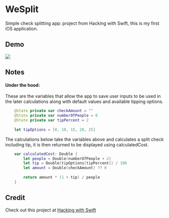 # WeSplit
Simple check splitting app: project from Hacking with Swift, this is my first iOS application.

## Demo
<img src="https://dendev.net/Demos/WeSplit.gif"/>

## Notes
#### Under the hood:
These are the variables that allow the app to save user inputs to be used in the later calculations along with default values and available tipping options.
```swift
    @State private var checkAmount = ""
    @State private var numberOfPeople = 0
    @State private var tipPercent = 2
    
    let tipOptions = [0, 10, 15, 20, 25]

```
The calculations below take the variables above and calculates a split check including tip, it is then returned to be displayed using calculatedCost. 

```swift
    var calculatedCost: Double {
        let people = Double(numberOfPeople + 2)
        let tip = Double(tipOptions[tipPercent]) / 100
        let amount = Double(checkAmount) ?? 0
        
        return amount * (1 + tip) / people
    }
```

## Credit
Check out this project at [Hacking with Swift](https://www.hackingwithswift.com/100/swiftui)
